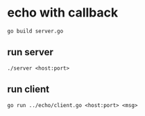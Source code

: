 # echo with callback
```
go build server.go

```

## run server
```
./server <host:port>
```

## run client
```
go run ../echo/client.go <host:port> <msg>
```
